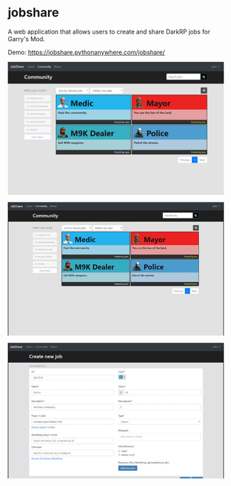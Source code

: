 # jobshare
A web application that allows users to create and share DarkRP jobs for Garry's Mod.

Demo: <a href="https://jobshare.pythonanywhere.com/jobshare/" target="_blank">https://jobshare.pythonanywhere.com/jobshare/</a>

<a href="https://raw.githubusercontent.com/tilevi/jobshare/master/images/jobshare.png"><img src="images/jobshare.png"/></a>

<a href="https://raw.githubusercontent.com/tilevi/jobshare/master/images/jobshare_job_details.gif"><img src="images/jobshare_job_details.gif"/></a>

<a href="https://raw.githubusercontent.com/tilevi/jobshare/master/images/jobshare_job_create.gif"><img src="images/jobshare_job_create.gif"/></a>
